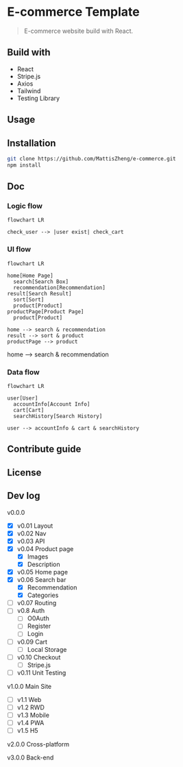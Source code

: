 # E-commerce Template

> E-commerce website build with React.

## Build with

- React
- Stripe.js
- Axios
- Tailwind
- Testing Library

## Usage

## Installation

```bash
git clone https://github.com/MattisZheng/e-commerce.git
npm install
```

## Doc

### Logic flow

```mermaid
flowchart LR

check_user --> |user exist| check_cart
```

### UI flow

```mermaid
flowchart LR

home[Home Page]
  search[Search Box]
  recommendation[Recommendation]
result[Search Result]
  sort[Sort]
  product[Product]
productPage[Product Page]
  product[Product]

home --> search & recommendation
result --> sort & product
productPage --> product
```

home --> search & recommendation

### Data flow

```mermaid
flowchart LR

user[User]
  accountInfo[Account Info]
  cart[Cart]
  searchHistory[Search History]

user --> accountInfo & cart & searchHistory
```

## Contribute guide

## License

## Dev log

v0.0.0

- [x] v0.01 Layout
- [x] v0.02 Nav
- [x] v0.03 API
- [x] v0.04 Product page
  - [x] Images
  - [x] Description
- [x] v0.05 Home page
- [x] v0.06 Search bar
  - [x] Recommendation
  - [x] Categories
- [ ] v0.07 Routing
- [ ] v0.8 Auth
  - [ ] O0Auth
  - [ ] Register
  - [ ] Login
- [ ] v0.09 Cart
  - [ ] Local Storage
- [ ] v0.10 Checkout
  - [ ] Stripe.js
- [ ] v0.11 Unit Testing

v1.0.0 Main Site

- [ ] v1.1 Web
- [ ] v1.2 RWD
- [ ] v1.3 Mobile
- [ ] v1.4 PWA
- [ ] v1.5 H5

v2.0.0 Cross-platform

v3.0.0 Back-end
